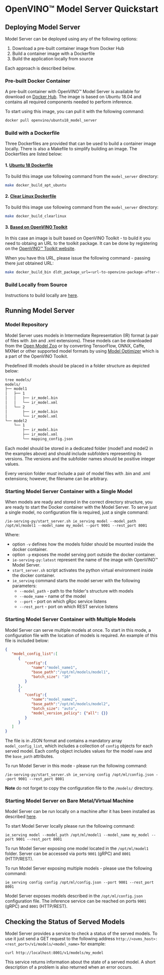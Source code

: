# OpenVINO&trade; Model Server Quickstart

## Deploying Model Server

Model Server can be deployed using any of the following options:
1. Download a pre-built container image from Docker Hub
2. Build a container image with a Dockerfile
3. Build the application locally from source 

Each approach is described below.

### Pre-built Docker Container

A pre-built container with OpenVINO&trade; Model Server is available for download on [Docker Hub](https://hub.docker.com/r/openvino/ubuntu18_model_server). The image
is based on Ubuntu 18.04 and contains all required components needed to perform inference. 

To start using this image, you can pull it with the following command:

```bash
docker pull openvino/ubuntu18_model_server
```

### Build with a Dockerfile

Three Dockerfiles are provided that can be used to build a container image locally. There is also a Makefile to simplify building an image. The Dockerfiles are listed below:

#### 1. [Ubuntu 18 Dockerfile](../Dockerfile)

To build this image use following command from the `model_server` directory:

```bash
make docker_build_apt_ubuntu
```

#### 2. [Clear Linux Dockerfile](../Dockerfile_clearlinux)

To build this image use following command from the `model_server` directory:

```bash
make docker_build_clearlinux
```

#### 3. [Based on OpenVINO Toolkit](../Dockerfile_binary_openvino)

In this case an image is built based on OpenVINO Toolkit - to build it you need to obtaing an URL to the toolkit package. It can be done by registering on the [OpenVINO&trade; Toolkit website](https://software.intel.com/en-us/openvino-toolkit/choose-download).

When you have this URL, please issue the following command - passing there just obtained URL:

```bash
make docker_build_bin dldt_package_url=<url-to-openvino-package-after-registration>/l_openvino_toolkit_p_2020.1.023_online.tgz
```

### Build Locally from Source

Instructions to build locally are [here](../host.md).


## Running Model Server

### Model Repository

Model Server uses models in Intermediate Representation (IR) format (a pair of files with .bin and .xml extensions). These models can be downloaded from the [Open Model Zoo](https://github.com/opencv/open_model_zoo) or by converting TensorFlow, ONNX, Caffe, MXNet or other supported model formats by using [Model Optimizer](https://docs.openvinotoolkit.org/latest/_docs_MO_DG_Deep_Learning_Model_Optimizer_DevGuide.html) which is a part of the OpenVINO Toolkit.

Predefined IR models should be placed in a folder structure as depicted below:
```bash
tree models/
models/
├── model1
│   ├── 1
│   │   ├── ir_model.bin
│   │   └── ir_model.xml
│   └── 2
│       ├── ir_model.bin
│       └── ir_model.xml
└── model2
    └── 1
        ├── ir_model.bin
        ├── ir_model.xml
        └── mapping_config.json
``` 

Each model should be stored in a dedicated folder (model1 and model2 in the examples above) and should include subfolders
representing its versions. The versions and the subfolder names should be positive integer values. 

Every version folder _must_ include a pair of model files with .bin and .xml extensions; however, the filename can be arbitrary.

### Starting Model Server Container with a Single Model

When models are ready and stored in the correct directory structure, you are ready to start the Docker container with the Model Server. To serve just a single model, no configuration file is required, just a single command:

```docker run --rm -d  -v /models/:/opt/ml:ro -p 9001:9001 -p 8001:8001 ie-serving-py:latest \
/ie-serving-py/start_server.sh ie_serving model --model_path /opt/ml/model1 --model_name my_model --port 9001 --rest_port 8001
```

Where:
* option `-v` defines how the models folder should be mounted inside the docker container.
* option `-p` exposes the model serving port outside the docker container.
* `ie-serving-py:latest` represent the name of the image with OpenVINO&trade; Model Server. 
* `start_server.sh` script activates the python virtual environment inside the docker container.
* `ie_serving` command starts the model server with the following parameters:
	* `--model_path` - path to the folder's structure with models
	* `--mode_name` - name of the model
	* `--port` - port on which gRpc service listens 
	* `--rest_port` - port on which REST service listens

### Starting Model Server Container with Multiple Models

Model Server can serve multiple models at once. To start in this mode, a configuration file with the location of models is required. An example of this file is included below:

```json
{
   "model_config_list":[
      {
         "config":{
            "name":"model_name1",
            "base_path":"/opt/ml/models/model1",
            "batch_size": "16"
         }
      },
      {
         "config":{
            "name":"model_name2",
            "base_path":"/opt/ml/models/model2",
            "batch_size": "auto",
            "model_version_policy": {"all": {}}
         }
      }
   ]
}

```
The file is in JSON format and contains a mandatory array `model_config_list`, which includes a collection of `config` objects for each served model. Each config object includes values for the model `name` and the `base_path` attributes.

To run Model Server in this mode - please run the following command:

```docker run --rm -d  -v /models/:/opt/ml:ro -p 9001:9001 -p 8001:8001 ie-serving-py:latest \
/ie-serving-py/start_server.sh ie_serving config /opt/ml/config.json --port 9001 --rest_port 8001
```

**Note** do not forget to copy the configuration file to the `/models/` directory.

### Starting Model Server on Bare Metal/Virtual Machine

Model Server can be run locally on a machine after it has been installed as described [here](./host.md).

To start Model Server locally please run the following command:

```
ie_serving model --model_path /opt/ml/model1 --model_name my_model --port 9001 --rest_port 8001
```

To run Model Server exposing one model located in the `/opt/ml/model1` folder. Server can be accessed via ports `9001` (gRPC) and `8001` (HTTP/REST).

To run Model Server exposing multiple models - please use the following command:

```
ie_serving config config /opt/ml/config.json --port 9001 --rest_port 8001
```

Model Server exposes models described in the `/opt/ml/config.json` configuration file. The inference service can be reached on ports `9001` (gRPC) and `8001` (HTTP/REST).

## Checking the Status of Served Models

Model Server provides a service to check a status of the served models. To use it just send a GET request to the following address `http://<ovms_host>:<rest_port>/v1/models/<model_name>` for example:

```
curl http://localhost:8001/v1/models/my_model
```

This service returns information about the state of a served model. A short description of a problem is also returned when an error occurs.
